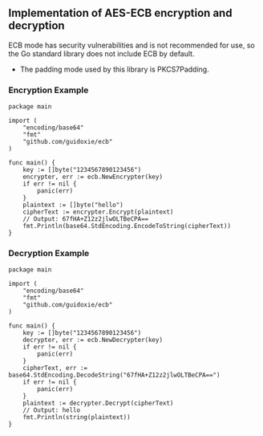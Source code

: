 ## Implementation of AES-ECB encryption and decryption
ECB mode has security vulnerabilities and is not recommended for use, so the Go standard library does not include ECB by default.
* The padding mode used by this library is PKCS7Padding.

### Encryption Example
```
package main

import (
	"encoding/base64"
	"fmt"
	"github.com/guidoxie/ecb"
)

func main() {
	key := []byte("1234567890123456")
	encrypter, err := ecb.NewEncrypter(key)
	if err != nil {
		panic(err)
	}
	plaintext := []byte("hello")            
	cipherText := encrypter.Encrypt(plaintext) 
	// Output: 67fHA+Z12z2jlwOLTBeCPA==
	fmt.Println(base64.StdEncoding.EncodeToString(cipherText))
}
```

### Decryption Example
```
package main

import (
	"encoding/base64"
	"fmt"
	"github.com/guidoxie/ecb"
)

func main() {
	key := []byte("1234567890123456")
	decrypter, err := ecb.NewDecrypter(key)
	if err != nil {
		panic(err)
	}
	cipherText, err := base64.StdEncoding.DecodeString("67fHA+Z12z2jlwOLTBeCPA==") 
	if err != nil {
		panic(err)
	}
	plaintext := decrypter.Decrypt(cipherText) 
	// Output: hello
	fmt.Println(string(plaintext))
}
```


